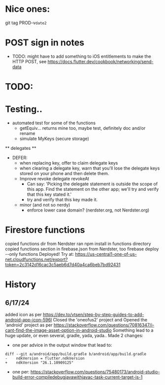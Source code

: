 # Nice ones:
git tag PROD-v`date2`



# POST sign in notes

- TODO: might have to add something to iOS entitlements to make the
  HTTP POST, see
  https://docs.flutter.dev/cookbook/networking/send-data

# TODO:




# Testing..
- automated test for some of the functions
  - getEquiv... returns mine too, maybe test, definitely doc and/or rename
  - simulate MyKeys (secure storage)


** delegates **
  - DEFER:
    - when replacing key, offer to claim delegate keys
    - when clearing a delegate key, warn that you'll lose the delegate keys stored on your phone and then delete them.
    - Improve revoke delegate revokeAt  
      - Can say: 'Picking the delegate statement is outside the scope of this app. Find the statement on the other app; we'll try and verify that this key stated it.'
      - try and verify that this key made it.
    - minor (and not so nerdy)
      - enforce lower case domain? (nerdster.org, not Nerdster.org)


# Firestore functions
copied functions dir from Nerdster
ran npm install in functions directory
copied functions section in firebase.json from Nerdster, too
firebase deploy --only functions
Deployed! Try at: https://us-central1-one-of-us-net.cloudfunctions.net/export?token=2c3142d16cac3c5aeb6d7d40a4ca6beb7bd92431

# History
## 6/17/24
added icon as per https://dev.to/vtsen/step-by-step-guides-to-add-android-app-icon-596l
Closed the 'oneofus2' project and Opened the 'android' project as per https://stackoverflow.com/questions/70816347/i-cant-find-the-image-asset-option-in-android-studio
Something lead to a huge update, or even several, gradle, yada, yada..
Made 2 changes:
- one per advice in the output window that lead to:
```
diff --git a/android/app/build.gradle b/android/app/build.gradle
-    ndkVersion = flutter.ndkVersion
+    ndkVersion "26.1.10909125"
```
- one per: https://stackoverflow.com/questions/75480173/android-studio-build-error-compiledebugjavawithjavac-task-current-target-is-1

